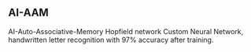 ## AI-AAM
  AI-Auto-Associative-Memory
  Hopfield network
  Custom Neural Network, handwritten letter recognition with 97% accuracy after training.
